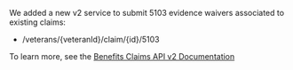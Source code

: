 We added a new v2 service to submit 5103 evidence waivers associated to existing claims:

* /veterans/{veteranId}/claim/{id}/5103

 
To learn more, see the [Benefits Claims API v2 Documentation](https://developer.va.gov/explore/benefits/docs/claims?version=current)
